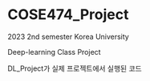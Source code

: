 # COSE474_Project

2023 2nd semester Korea University

Deep-learning Class Project

DL_Project가 실제 프로젝트에서 실행된 코드
